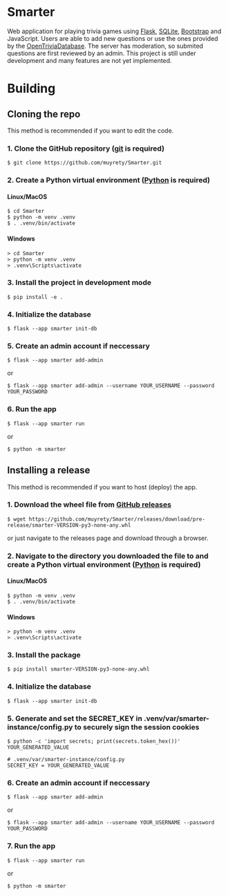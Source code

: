 # Smarter
Web application for playing trivia games using [Flask](https://flask.palletsprojects.com/),
[SQLite](https://www.sqlite.org/index.html), [Bootstrap](https://getbootstrap.com/) and JavaScript.
Users are able to add new questions or use the ones provided by the [OpenTriviaDatabase](https://opentdb.com/).
The server has moderation, so submited questions are first reviewed by an admin.
This project is still under development and many features are not yet implemented.

# Building
## Cloning the repo
This method is recommended if you want to edit the code.
### 1. Clone the GitHub repository ([git](https://git-scm.com/downloads) is required)
```
$ git clone https://github.com/muyrety/Smarter.git
```

### 2. Create a Python virtual environment ([Python](https://www.python.org/downloads/) is required)
#### Linux/MacOS
```
$ cd Smarter
$ python -m venv .venv 
$ . .venv/bin/activate
```

#### Windows
```
> cd Smarter
> python -m venv .venv
> .venv\Scripts\activate
```

### 3. Install the project in development mode
```
$ pip install -e .
```

### 4. Initialize the database
```
$ flask --app smarter init-db
```

### 5. Create an admin account if neccessary
```
$ flask --app smarter add-admin
```
or
```
$ flask --app smarter add-admin --username YOUR_USERNAME --password YOUR_PASSWORD
```

### 6. Run the app
```
$ flask --app smarter run
```
or
```
$ python -m smarter
```

## Installing a release
This method is recommended if you want to host (deploy) the app.

### 1. Download the wheel file from [GitHub releases](https://github.com/muyrety/Smarter/releases)
```
$ wget https://github.com/muyrety/Smarter/releases/download/pre-release/smarter-VERSION-py3-none-any.whl
```
or just navigate to the releases page and download through a browser.

### 2. Navigate to the directory you downloaded the file to and create a Python virtual environment ([Python](https://www.python.org/downloads/) is required)
#### Linux/MacOS
```
$ python -m venv .venv 
$ . .venv/bin/activate
```

#### Windows
```
> python -m venv .venv
> .venv\Scripts\activate
```

### 3. Install the package
```
$ pip install smarter-VERSION-py3-none-any.whl
```

### 4. Initialize the database
```
$ flask --app smarter init-db
```

### 5. Generate and set the SECRET_KEY in .venv/var/smarter-instance/config.py to securely sign the session cookies
```
$ python -c 'import secrets; print(secrets.token_hex())'
YOUR_GENERATED_VALUE
```
```
# .venv/var/smarter-instance/config.py
SECRET_KEY = YOUR_GENERATED_VALUE
```

### 6. Create an admin account if neccessary
```
$ flask --app smarter add-admin
```
or
```
$ flask --app smarter add-admin --username YOUR_USERNAME --password YOUR_PASSWORD
```

### 7. Run the app
```
$ flask --app smarter run
```
or
```
$ python -m smarter
```
